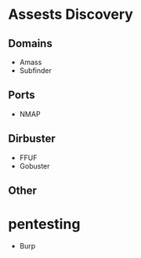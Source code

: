 # Assests Discovery
## Domains
- Amass
- Subfinder

## Ports
- NMAP

## Dirbuster
- FFUF
- Gobuster


## Other

# pentesting
- Burp
